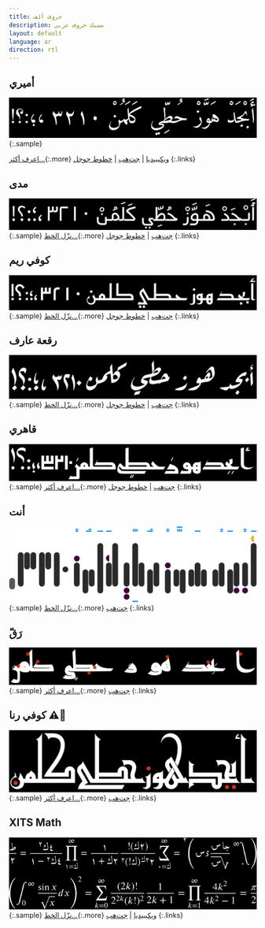 ```yaml
---
title: حروف ألف
description: مسبك حروف عربي
layout: default
language: ar
direction: rtl
---
```


أميري
-----
![](assets/images/amiri.svg)
{:.sample}

[اعرف أكثر...](https://www.amirifont.org){:.more}
[ويكيبيديا](https://ar.wikipedia.org/wiki/الخط_الأميري) |
[جت‌هب](https://github.com/aliftype/amiri) |
[خطوط جوجل](https://fonts.google.com/specimen/Amiri)
{:.links}

مدى
----
![](assets/images/mada.svg)
{:.sample}
[نزّل الخط...](https://github.com/aliftype/mada/releases/latest){:.more}
[جت‌هب](https://github.com/aliftype/mada) |
[خطوط جوجل](https://fonts.google.com/specimen/Mada)
{:.links}

كوفي ريم
--------
![](assets/images/reem-kufi.svg)
{:.sample}
[نزّل الخط...](https://github.com/aliftype/reem-kufi/releases/latest){:.more}
[جت‌هب](https://github.com/aliftype/reem-kufi) |
[خطوط جوجل](https://fonts.google.com/specimen/Reem+Kufi)
{:.links}

رقعة عارف
---------
![](assets/images/aref-ruqaa.svg)
{:.sample}
[نزّل الخط...](https://github.com/aliftype/aref-ruqaa/releases/latest){:.more}
[جت‌هب](https://github.com/aliftype/aref-ruqaa) |
[خطوط جوجل](https://fonts.google.com/specimen/Aref+Ruqaa)
{:.links}

قاهري
-----
![](assets/images/qahiri.svg)
{:.sample}
[اعرف أكثر...](/qahiri){:.more}
[جت‌هب](https://github.com/aliftype/qahiri) |
[خطوط جوجل](https://fonts.google.com/specimen/Qahiri)
{:.links}

أنت
---
![](assets/images/anti.svg)
{:.sample}
[نزّل الخط...](https://github.com/aliftype/anti/releases/latest){:.more}
[جت‌هب](https://github.com/aliftype/anti)
{:.links}

رَقّ
----
![](assets/images/raqq.svg)
{:.sample}
[اعرف أكثر...](/raqq){:.more}
[جت‌هب](https://github.com/aliftype/raqq)
{:.links}

كوفي رنا ⚠️🚧
--------
![](assets/images/rana-kufi.svg)
{:.sample}
[اعرف أكثر...](/rana-kufi){:.more}
[جت‌هب](https://github.com/aliftype/rana-kufi)
{:.links}

XITS Math
---------
![](assets/images/xits.svg)
{:.sample}
[نزّل الخط...](https://github.com/aliftype/xits/releases/latest){:.more}
[ويكيبيديا](https://en.wikipedia.org/wiki/XITS_font_project) |
[جت‌هب](https://github.com/aliftype/xits)
{:.links}
